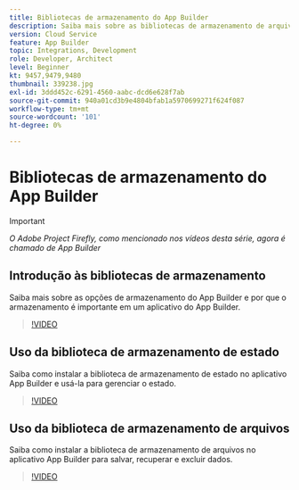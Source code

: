 ```yaml
---
title: Bibliotecas de armazenamento do App Builder
description: Saiba mais sobre as bibliotecas de armazenamento de arquivos e de estado para aplicativos do App Builder.
version: Cloud Service
feature: App Builder
topic: Integrations, Development
role: Developer, Architect
level: Beginner
kt: 9457,9479,9480
thumbnail: 339238.jpg
exl-id: 3ddd452c-6291-4560-aabc-dcd6e628f7ab
source-git-commit: 940a01cd3b9e4804bfab1a5970699271f624f087
workflow-type: tm+mt
source-wordcount: '101'
ht-degree: 0%

---
```


# Bibliotecas de armazenamento do App Builder

>[!IMPORTANT]
>
> _O Adobe Project Firefly, como mencionado nos vídeos desta série, agora é chamado de App Builder_

## Introdução às bibliotecas de armazenamento

Saiba mais sobre as opções de armazenamento do App Builder e por que o armazenamento é importante em um aplicativo do App Builder.

>[!VIDEO](https://video.tv.adobe.com/v/339238/?quality=12&learn=on)

## Uso da biblioteca de armazenamento de estado

Saiba como instalar a biblioteca de armazenamento de estado no aplicativo App Builder e usá-la para gerenciar o estado.

>[!VIDEO](https://video.tv.adobe.com/v/339240/?quality=12&learn=on)

## Uso da biblioteca de armazenamento de arquivos

Saiba como instalar a biblioteca de armazenamento de arquivos no aplicativo App Builder para salvar, recuperar e excluir dados.

>[!VIDEO](https://video.tv.adobe.com/v/339239/?quality=12&learn=on)
